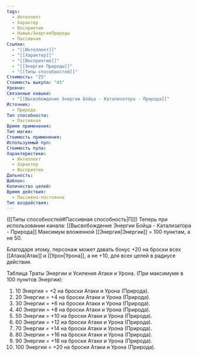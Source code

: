 ```yaml
---
tags:
  - Интеллект
  - Характер
  - Восприятие
  - Навык/ЭнергияПрироды
  - Пассивная
Ссылки:
  - "[[Интеллект]]"
  - "[[Характер]]"
  - "[[Восприятие]]"
  - "[[Энергия Природы]]"
  - "[[Типы способностей]]"
Стоимость: "25"
Стоимость выкупа: "45"
Уровни: 
Связанные навыки:
  - "[[Высвобождение Энергии Бойца - Катализатора - Природа]]"
Источник:
  - Природа
Тип способности:
  - Пассивная
Время применения: 
Тип магии: 
Стоимость применения: 
Используемый пул: 
Стоимость пула: 
Характеристики:
  - Интеллект
  - Характер
  - Восприятие
Дальность: 
Шаблон: 
Количество целей: 
Время действия:
  - Пассивно-постоянно
Тип воздействия:
---
```

([[Типы способностей#Пассивная способность|П]]) Теперь при использовании канала: [[Высвобождение Энергии Бойца - Катализатора - Природа]] Максимум вложенной [[Энергия|Энергии]] = 100 пунктам, а не 50.

Благодаря этому, персонаж может давать бонус +20 на броски всех [[Атака|Атак]] и [[Урон|Урона]], а не +10, для всех целей в радиусе действия. 

Таблица Траты Энергии и Усиления Атаки и Урона.
(При максимуме в 100 пунктов Энергии):

1. 10 Энергии = +2 на броски Атаки и Урона (Природа).
2. 20 Энергии = +4 на броски Атаки и Урона (Природа).
3. 30 Энергии = +6 на броски Атаки и Урона (Природа). 
4. 40 Энергии = +8 на броски Атаки и Урона (Природа).
5. 50 Энергии = +10 на броски Атаки и Урона (Природа). 
6. 60 Энергии = +12 на броски Атаки и Урона (Природа). 
7. 70 Энергии = +14 на броски Атаки и Урона (Природа). 
8. 80 Энергии = +16 на броски Атаки и Урона (Природа). 
9. 90 Энергии = +18 на броски Атаки и Урона (Природа). 
10. 100 Энергии = +20 на броски Атаки и Урона (Природа). 